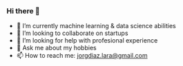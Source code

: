 ### Hi there 👋

- 🌱 I’m currently machine learning & data science abilities
- 👯 I’m looking to collaborate on startups 
- 🤔 I’m looking for help with profesional experience
- 💬 Ask me about my hobbies
- 📫 How to reach me: jorgdiaz.lara@gmail.com
